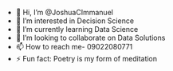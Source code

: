 - 👋 Hi, I’m @JoshuaCImmanuel
- 👀 I’m interested in Decision Science
- 🌱 I’m currently learning Data Science
- 💞️ I’m looking to collaborate on Data Solutions
- 📫 How to reach me- 09022080771
- ⚡ Fun fact: Poetry is my form of meditation

<!---
JoshuaCImmanuel/JoshuaCImmanuel is a ✨ special ✨ repository because its `README.md` (this file) appears on your GitHub profile.
You can click the Preview link to take a look at your changes.
--->
